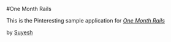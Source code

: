 #One Month Rails

This is the Pinteresting sample application for
[*One Month Rails*](http://onemonthrails.com)

by [Suyesh](https://www.suyesh.com)
